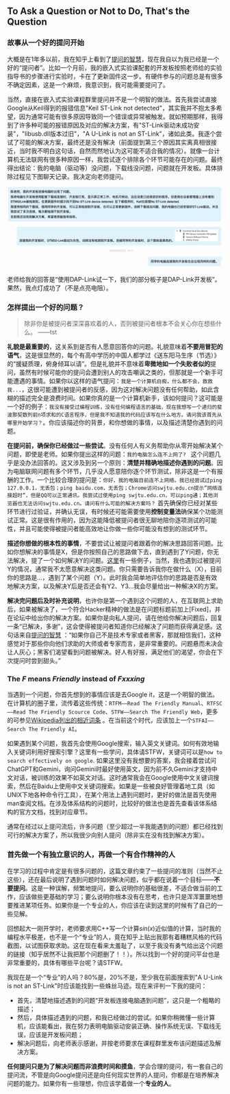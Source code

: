 ## To Ask a Question or Not to Do, That's the Question

### 故事从一个好的提问开始

大概是在1年多以前，我在知乎上看到了[提问的智慧](https://github.com/ryanhanwu/How-To-Ask-Questions-The-Smart-Way/blob/main/README-zh_CN.md)，现在我自以为我已经是一个好的“提问者”。比如一个月前，我的嵌入式实验课配套的开发板按照老师给的实验指导书的步骤进行实验时，卡在了更新固件这一步。有硬件参与的问题总是有很多不确定因素，这是一个麻烦，我意识到，我可能需要提问了。

当然，直接在嵌入式实验课程群里提问并不是一个明智的做法。首先我尝试直接Google从Keil得到的报错信息"Keil ST-Link not detected"，其实我并不抱太多希望，因为通常可能有很多原因导致同一个错误或异常被触发。就如预期那样，我得到了许多种可能的报错原因及对应的解决方案，有"ST-Link驱动未成功安装"，"libusb.dll版本过旧"，"A U-Link is not an ST-Link"，诸如此类。我逐个尝试了可能的解决方案，最终还是没有解决（前面提到第三个原因其实离真相很接近，当时我不明白这句话，自然而然地认为这可能不适合我的情况）。就像一台计算机无法联网有很多种原因一样，我尝试逐个排除各个环节可能存在的问题。最终得出结论：我的电脑（驱动等）没问题，下载线没问题，问题就在开发板。具体排除过程见下图聊天记录。我决定向老师提问。

![p1](https://github.com/ShitaoTang/To-Ask-or-Not-to-do/blob/main/img/p1.jpg)

老师给我的回答是“使用DAP-Link试一下，我们的部分板子是DAP-Link开发板”。果然，我点灯成功了（不是点亮电阻）。

### 怎样提出一个好的问题？

> 除非你是被提问者深深喜欢着的人，否则被提问者根本不会关心你在想些什么。				——tst		

**礼貌是最重要的**，这关系到是否有人愿意回答你的问题。礼貌意味着**不要用冒犯的语气**，这是很显然的，每个有高中学历的中国人都学过《送东阳马生序（节选）》的“援疑质理，俯身倾耳以请”。但是礼貌并不意味着**卑微地如一个失败者似的**提问，虽然有时候可能你的提问会遭到别人的攻击嘲讽之类的，但那就是一个新手可能遭遇的事情。如果你以这样的语气提问：`我是一个计算机白痴，什么都不会，救救我...`，这很可能遭到被提问者的反感，因为这对解决问题没有任何帮助，如此含糊的描述完全是浪费时间。如果你真的是一个计算机新手，该如何提问？这可能是一个好的例子：`我没有接受过编程训练，没有任何编程语言的基础，现在我想写一个递归的斐波那契数列前n项求和的C语言程序，但是我不知道我的代码应该写在什么地方。请问我该首先从哪里开始学习？`。你应该描述你的背景，和你想做的事情，以及描述清楚你遇到的问题。

**在提问前，确保你已经做过一些尝试**。没有任何人有义务帮助你从零开始解决某个问题，即使是老师。如果你提出这样的问题：`我的电脑怎么连不上网了? ` 这个问题几乎是没办法回答的。这又涉及到另一个原则：**清楚并精确地描述你遇到的问题**。因为电脑联网问题有多个环节，几乎没人愿意陪你逐个环节测试，除非这是一个有报酬的工作。一个比较合理的提问是：`你好，我的电脑目前连不上网络。我已经尝试过ping 127.0.0.1，无丢包；ping baidu.com，无丢包；Chrome访问swjtu.edu.cn提示”网络连接超时“，但是QQ可以正常通讯。我尝试过使用ping swjtu.edu.cn，可以ping通；其他浏览器也无法访问swjtu.edu.cn。请问有什么可能的解决方案吗？` 首先确保你已经对某些环节进行过验证，并确认无误，有时候还可能需要使用**控制变量法**确保某个功能测试正常。这是很有作用的，因为这能降低被提问者很无聊地陪你逐项测试的可能性，并且可能使得被提问者能高效地让你做一些你可能没有想到的测试环节。

**描述你想做的根本性的事情**，不要尝试让被提问者跟着你的解决思路回答问题。比如你想解决的事情是X，但是你按照自己的思路做下去，直到遇到了Y问题，你无法解决，提了一个如何解决Y的问题。[这里](https://xyproblem.info/)有一些例子，当然，我也遇到过被提问Y的情况，通常我不太愿意解决这类问题。你只需要告诉我你在做什么（X），目前你的思路是...，遇到了某个问题（Y）。此时我会简单地评估你的思路是否是有效地解决方案，以及解决Y后是否还会有Y2、Y3...我会尽量给出一种解决X的方案。

**解决完问题后及时补充说明**，也许你是第一个遇到这个问题的人，在互联网上求助后，如果被解决了，一个符合Hacker精神的做法是在问题标题前加上[Fixed]，并在论坛中给出你的解决方案。如果你是向私人提问，请在他给你解决问题后，回复一条“已解决，多谢”，这会使得被提问者知道你已经解决了问题而获得满足感。这句话来自[提问的智慧](https://github.com/ryanhanwu/How-To-Ask-Questions-The-Smart-Way/blob/main/README-zh_CN.md) ：“如果你自己不是技术专家或者黑客，那就相信我们，这种感觉对于那些你向他们求助的大师或者专家而言，是非常重要的。问题悬而未决会让人灰心；黑客们渴望看到问题被解决。好人有好报，满足他们的渴望，你会在下次提问时尝到甜头。”

### The *F* means *Friendly* instead of *Fxxxing*

当遇到一个问题，你首先想到的事情应该是去Google it，这是一个明智的做法。在计算机的圈子里，流传着这些传统：`RTFM——Read The Friendly Manual`、`RTFSC——Read The Friendly Scource Code`、`STFW——Search The Friendly Web`，更多的可参见[Wikipedia列出的相近词条](https://en.wikipedia.org/wiki/RTFM) 。在当前这个时代，应该加上一个`STFAI——Search The Friendly AI`。

如果遇到某个问题，我首先会使用Google搜索，输入英文关键词。如何有效地输入关键词利用好搜索引擎？这里有一些学问，具体请STFW，关键词可以是`how to search effectively on google`. 如果这里没有我想要的答案，我会接着尝试问ChatGPT和Gemini，询问Gemini时最好使用英文，因为前不久Gemini才支持中文对话，被训练的效果不如英文对话。这时通常我会在Google使用中文关键词搜索，然后在Baidu上使用中文关键词搜索。如果是一些被良好管理着地工具（如UNIX下地各种命令行工具），在某个用法上遇到问题时，更好的做法是首先使用man查阅文档。在涉及体系结构的问题时，比较好的做法也是首先查看该体系结构的官方文档，找到对应章节。

通常在经过以上提问流后，许多问题（至少超过一半我能遇到的问题）都已经找到可行的解决方案了，所以我很少向别人提问（除非实在没有找到解决方案）。

### 首先做一个有独立意识的人，再做一个有合作精神的人

在学习的过程中肯定是有很多问题的，这篇文章约束了一些提问的准则（当然不止这些），还在最后说明了遇到问题时如何解决问题，似乎都在说着一个目标——**不要提问**。这是一种误解，频繁地提问，要么说明你的基础很差，不适合做当前的工作，应该做些更基础的学习；要么说明你根本没有在思考，也许只是浑浑噩噩地想要推进某项任务。如果你是一个专业的人，你应该在读到这里的时候有了自己的一些见解。

回想起大一刚开学时，老师要求用C++写一个计算$sin(x)$近似值的计算，当时我的编程水平极差，也不是一个“专业”的人，竟在知乎上贴出我那有着糟糕风格的代码截图，以试图获取求助。这在现在看来太羞耻了，以至于我没有勇气给出这个问题的链接（知乎居然不让我把那个问题删了！！）。所以找到一个好的提问平台也是非常重要的，具体有哪些平台呢？请STFW。

我现在是一个“专业”的人吗？80%是，20%不是，至少我在前面搜索到"A U-Link is not an ST-Link"时应该能找到一些蛛丝马迹。现在来评判一下我的提问：

- 首先，清楚地描述遇到的问题“开发板连接电脑遇到问题”，这只是一个粗略的描述；
- 然后，具体描述遇到的问题，和我已经做过的尝试。如果你稍微懂一些计算机，应该能看出，我在努力表明电脑驱动安装正确、操作系统无误、下载线无误，应该是开发板问题；
- 解决问题后，向老师表示感谢，并按老师要求在课程群里发布该问题描述及解决方案。

**任何提问只是为了解决问题而非浪费时间和摸鱼**，学会合理的提问，有一套自己的提问流，不管是向Google提问还是向任何现实世界的人提问，你都是在培养解决问题的能力。如果你有一些理想，你应该学着做一个**专业的人**。
